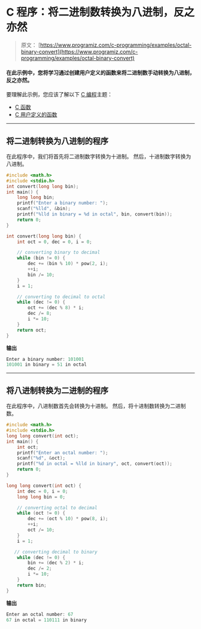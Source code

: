 # C 程序：将二进制数转换为八进制，反之亦然

> 原文： [https://www.programiz.com/c-programming/examples/octal-binary-convert](https://www.programiz.com/c-programming/examples/octal-binary-convert)

#### 在此示例中，您将学习通过创建用户定义的函数来将二进制数手动转换为八进制，反之亦然。

要理解此示例，您应该了解以下 [C 编程](/c-programming "C tutorial")主题：

*   [C 函数](/c-programming/c-functions)
*   [C 用户定义的函数](/c-programming/c-user-defined-functions)

* * *

## 将二进制转换为八进制的程序

在此程序中，我们将首先将二进制数字转换为十进制。 然后，十进制数字转换为八进制。

```c
#include <math.h>
#include <stdio.h>
int convert(long long bin);
int main() {
    long long bin;
    printf("Enter a binary number: ");
    scanf("%lld", &bin);
    printf("%lld in binary = %d in octal", bin, convert(bin));
    return 0;
}

int convert(long long bin) {
    int oct = 0, dec = 0, i = 0;

    // converting binary to decimal
    while (bin != 0) {
        dec += (bin % 10) * pow(2, i);
        ++i;
        bin /= 10;
    }
    i = 1;

    // converting to decimal to octal
    while (dec != 0) {
        oct += (dec % 8) * i;
        dec /= 8;
        i *= 10;
    }
    return oct;
} 
```

**输出**

```c
Enter a binary number: 101001
101001 in binary = 51 in octal 
```

* * *

## 将八进制转换为二进制的程序

在此程序中，八进制数首先会转换为十进制。 然后，将十进制数转换为二进制数。

```c
#include <math.h>
#include <stdio.h>
long long convert(int oct);
int main() {
    int oct;
    printf("Enter an octal number: ");
    scanf("%d", &oct);
    printf("%d in octal = %lld in binary", oct, convert(oct));
    return 0;
}

long long convert(int oct) {
    int dec = 0, i = 0;
    long long bin = 0;

    // converting octal to decimal
    while (oct != 0) {
        dec += (oct % 10) * pow(8, i);
        ++i;
        oct /= 10;
    }
    i = 1;

   // converting decimal to binary
    while (dec != 0) {
        bin += (dec % 2) * i;
        dec /= 2;
        i *= 10;
    }
    return bin;
} 
```

**输出**

```c
Enter an octal number: 67
67 in octal = 110111 in binary 
```
